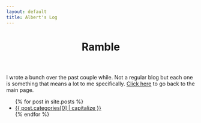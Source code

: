 ```yaml
---
layout: default
title: Albert's Log
---
```

<header>
	<h1>Ramble</h1>
</header>

I wrote a bunch over the past couple while. Not a regular blog but each one is something that means a lot to me specifically. <a href="/">Click here</a> to go back to the main page.

<ul>
{% for post in site.posts  %}
    <li><a href="{{ post.url }}">{{ post.categories[0] | capitalize }}</a></li>
{% endfor %}
</ul>